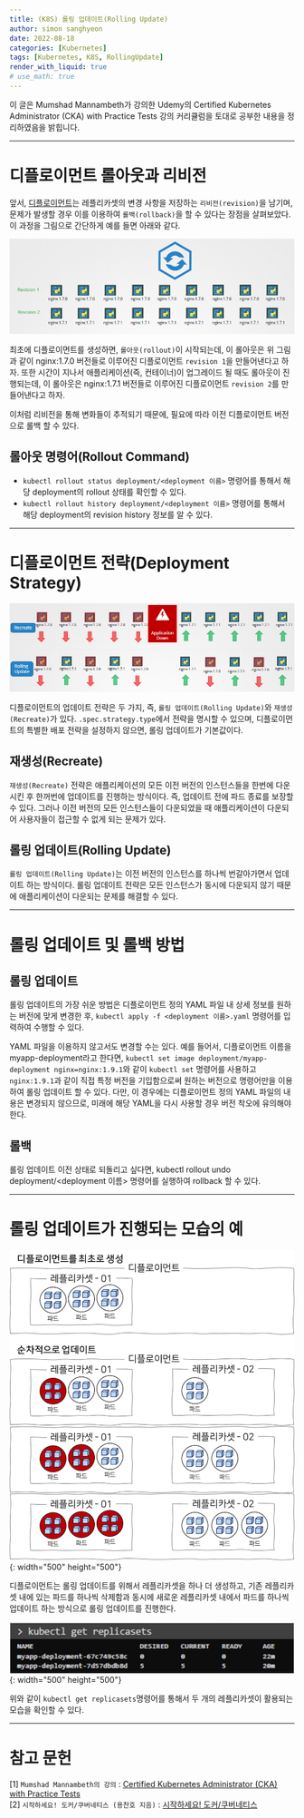 ```yaml
---
title: (K8S) 롤링 업데이트(Rolling Update)
author: simon sanghyeon
date: 2022-08-18
categories: [Kubernetes]
tags: [Kubernetes, K8S, RollingUpdate]
render_with_liquid: true
# use_math: true
---
```

이 글은 Mumshad Mannambeth가 강의한 Udemy의 Certified Kubernetes Administrator (CKA) with Practice Tests 강의 커리큘럼을 토대로 공부한 내용을 정리하였음을 밝힙니다.

---
# 디플로이먼트 롤아웃과 리비전
앞서, [디플로이먼트](https://zerojsh00.github.io/posts/K8S_Deployment/)는 레플리카셋의 변경 사항을 저장하는 `리비전(revision)`을 남기며, 문제가 발생할 경우 이를 이용하여 `롤백(rollback)`을 할 수 있다는 장점을 살펴보았다.
이 과정을 그림으로 간단하게 예를 들면 아래와 같다.

![fig01](/assets/img/2022-08-18-RollingUpdates/fig01.png)

최초에 디플로이먼트를 생성하면, `롤아웃(rollout)`이 시작되는데, 이 롤아웃은 위 그림과 같이 nginx:1.7.0 버전들로 이루어진 디플로이먼트 `revision 1`을 만들어낸다고 하자.
또한 시간이 지나서 애플리케이션(즉, 컨테이너)이 업그레이드 될 때도 롤아웃이 진행되는데, 이 롤아웃은 nginx:1.7.1 버전들로 이루어진 디플로이먼트 `revision 2`를 만들어낸다고 하자.

이처럼 리비전을 통해 변화들이 추적되기 때문에, 필요에 따라 이전 디플로이먼트 버전으로 롤백 할 수 있다.

## 롤아웃 명령어(Rollout Command)
- `kubectl rollout status deployment/<deployment 이름>` 명령어를 통해서 해당 deployment의 rollout 상태를 확인할 수 있다.
- `kubectl rollout history deployment/<deployment 이름>` 명령어를 통해서 해당 deployment의 revision history 정보를 알 수 있다.

---
# 디플로이먼트 전략(Deployment Strategy)

![fig02](/assets/img/2022-08-18-RollingUpdates/fig02.png)

디플로이먼트의 업데이트 전략은 두 가지, 즉, `롤링 업데이트(Rolling Update)`와 `재생성(Recreate)`가 있다.
`.spec.strategy.type`에서 전략을 명시할 수 있으며, 디플로이먼트의 특별한 배포 전략을 설정하지 않으면, 롤링 업데이트가 기본값이다.

## 재생성(Recreate)
`재생성(Recreate)` 전략은 애플리케이션의 모든 이전 버전의 인스턴스들을 한번에 다운시킨 후 한꺼번에 업데이트를 진행하는 방식이다.
즉, 업데이트 전에 파드 종료를 보장할 수 있다. 그러나 이전 버전의 모든 인스턴스들이 다운되었을 때 애플리케이션이 다운되어 사용자들이 접근할 수 없게 되는 문제가 있다.

## 롤링 업데이트(Rolling Update)
`롤링 업데이트(Rolling Update)`는 이전 버전의 인스턴스를 하나씩 번갈아가면서 업데이트 하는 방식이다. 롤링 업데이트 전략은 모든 인스턴스가 동시에 다운되지 않기 때문에 애플리케이션이 다운되는 문제를 해결할 수 있다.

---
# 롤링 업데이트 및 롤백 방법
## 롤링 업데이트
롤링 업데이트의 가장 쉬운 방법은 디플로이먼트 정의 YAML 파일 내 상세 정보를 원하는 버전에 맞게 변경한 후, `kubectl apply -f <deployment 이름>.yaml` 명령어를 입력하여 수행할 수 있다.

YAML 파일을 이용하지 않고서도 변경할 수는 있다. 예를 들어서, 디플로이먼트 이름을 myapp-deployment라고 한다면, `kubectl set image deployment/myapp-deployment nginx=nginx:1.9.1`와 같이 `kubectl set` 명령어를 사용하고 `nginx:1.9.1`과 같이 직접 특정 버전을 기입함으로써 원하는 버전으로 명령어만을 이용하여 롤링 업데이트 할 수 있다.
다만, 이 경우에는 디플로이먼트 정의 YAML 파일의 내용은 변경되지 않으므로, 미래에 해당 YAML을 다시 사용할 경우 버전 착오에 유의해야 한다.

## 롤백
롤링 업데이트 이전 상태로 되돌리고 싶다면, kubectl rollout undo deployment/<deployment 이름> 명령어를 실행하여 rollback 할 수 있다.

---
# 롤링 업데이트가 진행되는 모습의 예
![fig03](/assets/img/2022-08-18-RollingUpdates/fig03.png){: width="500" height="500"}

디플로이먼트는 롤링 업데이트를 위해서 레플리카셋을 하나 더 생성하고, 기존 레플리카셋 내에 있는 파드를 하나씩 삭제함과 동시에 새로운 레플리카셋 내에서 파드를 하나씩 업데이트 하는 방식으로 롤링 업데이트를 진행한다.

![fig04](/assets/img/2022-08-18-RollingUpdates/fig04.png){: width="500" height="500"}

위와 같이 `kubectl get replicasets`명령어를 통해서 두 개의 레플리카셋이 활용되는 모습을 확인할 수 있다.

---
# 참고 문헌

[1] `Mumshad Mannambeth의 강의` : [Certified Kubernetes Administrator (CKA) with Practice Tests](https://www.udemy.com/course/certified-kubernetes-administrator-with-practice-tests/)<br>
[2] `시작하세요! 도커/쿠버네티스 (용찬호 지음)` : [시작하세요! 도커/쿠버네티스](http://www.yes24.com/Product/Goods/84927385)<br>
